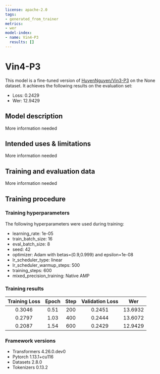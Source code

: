 ```yaml
---
license: apache-2.0
tags:
- generated_from_trainer
metrics:
- wer
model-index:
- name: Vin4-P3
  results: []
---
```


<!-- This model card has been generated automatically according to the information the Trainer had access to. You
should probably proofread and complete it, then remove this comment. -->

# Vin4-P3

This model is a fine-tuned version of [HuyenNguyen/Vin3-P3](https://huggingface.co/HuyenNguyen/Vin3-P3) on the None dataset.
It achieves the following results on the evaluation set:
- Loss: 0.2429
- Wer: 12.9429

## Model description

More information needed

## Intended uses & limitations

More information needed

## Training and evaluation data

More information needed

## Training procedure

### Training hyperparameters

The following hyperparameters were used during training:
- learning_rate: 1e-05
- train_batch_size: 16
- eval_batch_size: 8
- seed: 42
- optimizer: Adam with betas=(0.9,0.999) and epsilon=1e-08
- lr_scheduler_type: linear
- lr_scheduler_warmup_steps: 500
- training_steps: 600
- mixed_precision_training: Native AMP

### Training results

| Training Loss | Epoch | Step | Validation Loss | Wer     |
|:-------------:|:-----:|:----:|:---------------:|:-------:|
| 0.3046        | 0.51  | 200  | 0.2451          | 13.6932 |
| 0.2797        | 1.03  | 400  | 0.2444          | 13.6072 |
| 0.2087        | 1.54  | 600  | 0.2429          | 12.9429 |


### Framework versions

- Transformers 4.26.0.dev0
- Pytorch 1.13.1+cu116
- Datasets 2.8.0
- Tokenizers 0.13.2
